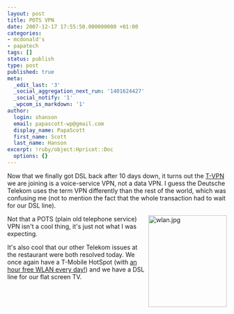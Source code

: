 ```yaml
---
layout: post
title: POTS VPN
date: 2007-12-17 17:55:50.000000000 +01:00
categories:
- mcdonald's
- papatech
tags: []
status: publish
type: post
published: true
meta:
  _edit_last: '3'
  _social_aggregation_next_run: '1401624427'
  _social_notify: '1'
  _wpcom_is_markdown: '1'
author:
  login: shanson
  email: papascott-wp@gmail.com
  display_name: PapaScott
  first_name: Scott
  last_name: Hanson
excerpt: !ruby/object:Hpricot::Doc
  options: {}
---
```

<p>Now that we finally got DSL back after 10 days down, it turns out the <a href="http://www.t-systems.com/tsi/en/30948/Home/LargeEnterprise/Solutions/Telecommunications/TVPN/1-TVPN">T-VPN</a> we are joining is a voice-service VPN, not a data VPN. I guess the Deutsche Telekom uses the term VPN differently than the rest of the world, which was confusing me (not to mention the fact that the whole transaction had to wait for our DSL line).</p>
<p><a href="http://mcdonalds.de/html.php?t=McCaf%E9%AE&amp;c=mccafe_wlan"><img src="https://www.papascott.de/wordpress/wp-content/uploads/2007/12/wlan.jpg" alt="wlan.jpg" border="0" width="180" height="211" align="right" /></a>Not that a POTS (plain old telephone service) VPN isn't a cool thing, it's just not what I was expecting.</p>
<p>It's also cool that our other Telekom issues at the restaurant were both resolved today. We once again have a T-Mobile HotSpot (with <a href="http://mcdonalds.de/html.php?t=McCaf%E9%AE&amp;c=mccafe_wlan">an hour free WLAN every day!</a>) and we have a DSL line for our flat screen TV.</p>
